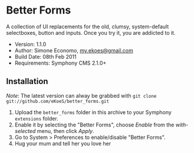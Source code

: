 # Better Forms

A collection of UI replacements for the old, clumsy, system-default selectboxes, button and inputs. Once you try it, you are addicted to it.

- Version: 1.1.0
- Author: Simone Economo, my.ekoes@gmail.com
- Build Date: 08th Feb 2011
- Requirements: Symphony CMS 2.1.0+

## Installation

_Note_: The latest version can alway be grabbed with `git clone git://github.com/eKoeS/better_forms.git`

1. Upload the `better_forms` folder in this archive to your Symphony `extensions` folder.
2. Enable it by selecting the "Better Forms", choose _Enable_ from the _with-selected_ menu, then click _Apply_.
3. Go to System > Preferences to enable/disable "Better Forms".
4. Hug your mum and tell her you love her
